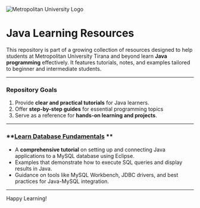 ![Metropolitan University Logo](https://umt.edu.al/wp-content/uploads/2022/10/Metropolitani-e1716457962400-300x88.jpg)  

# **Java Learning Resources**  

This repository is part of a growing collection of resources designed to help students at Metropolitan University Tirana and beyond learn **Java programming** effectively. It features tutorials, notes, and examples tailored to beginner and intermediate students.  

---

### **Repository Goals**  

1. Provide **clear and practical tutorials** for Java learners.  
2. Offer **step-by-step guides** for essential programming topics
3. Serve as a reference for **hands-on learning and projects**.  

---

### **[Learn Database Fundamentals](./database_fundamentals) **
- A **comprehensive tutorial** on setting up and connecting Java applications to a MySQL database using Eclipse.  
- Examples that demonstrate how to execute SQL queries and display results in Java.  
- Guidance on tools like MySQL Workbench, JDBC drivers, and best practices for Java-MySQL integration.  

---





Happy Learning!  